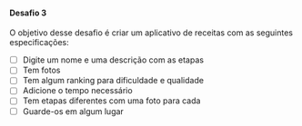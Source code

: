 #### Desafio 3
O objetivo desse desafio é criar um aplicativo de receitas com as seguintes especificações:
- [ ] Digite um nome e uma descrição com as etapas
- [ ] Tem fotos
- [ ] Tem algum ranking para dificuldade e qualidade
- [ ] Adicione o tempo necessário
- [ ] Tem etapas diferentes com uma foto para cada
- [ ] Guarde-os em algum lugar